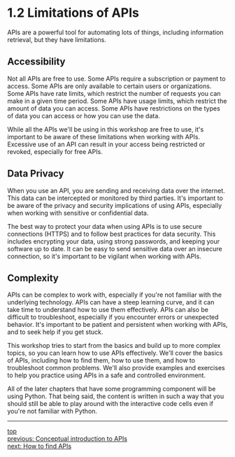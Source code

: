 # 1.2 Limitations of APIs

APIs are a powerful tool for automating lots of things, including information retrieval, but they have limitations.

## Accessibility

Not all APIs are free to use. Some APIs require a subscription or payment to access. Some APIs are only available to certain users or organizations. Some APIs have rate limits, which restrict the number of requests you can make in a given time period. Some APIs have usage limits, which restrict the amount of data you can access. Some APIs have restrictions on the types of data you can access or how you can use the data.

While all the APIs we'll be using in this workshop are free to use, it's important to be aware of these limitations when working with APIs. Excessive use of an API can result in your access being restricted or revoked, especially for free APIs.

## Data Privacy

When you use an API, you are sending and receiving data over the internet. This data can be intercepted or monitored by third parties. It's important to be aware of the privacy and security implications of using APIs, especially when working with sensitive or confidential data.

The best way to protect your data when using APIs is to use secure connections (HTTPS) and to follow best practices for data security. This includes encrypting your data, using strong passwords, and keeping your software up to date. It can be easy to send sensitive data over an insecure connection, so it's important to be vigilant when working with APIs.

## Complexity

APIs can be complex to work with, especially if you're not familiar with the underlying technology. APIs can have a steep learning curve, and it can take time to understand how to use them effectively. APIs can also be difficult to troubleshoot, especially if you encounter errors or unexpected behavior. It's important to be patient and persistent when working with APIs, and to seek help if you get stuck.

This workshop tries to start from the basics and build up to more complex topics, so you can learn how to use APIs effectively. We'll cover the basics of APIs, including how to find them, how to use them, and how to troubleshoot common problems. We'll also provide examples and exercises to help you practice using APIs in a safe and controlled environment.

All of the later chapters that have some programming component will be using Python. That being said, the content is written in such a way that you should still be able to play around with the interactive code cells even if you're not familiar with Python.

---
[top](../README.md)<br/>
[previous: Conceptual introduction to APIs](1-1-conceptual-introduction.md)<br/>
[next: How to find APIs](1-3-finding-apis.md)<br/>